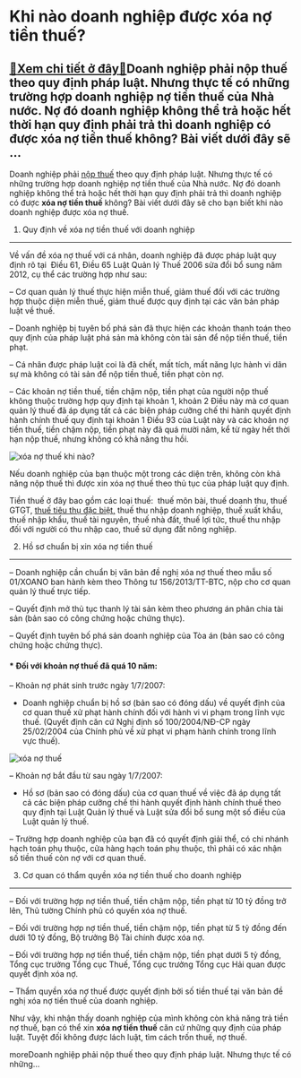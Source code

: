 Khi nào doanh nghiệp được xóa nợ tiền thuế?
===========================================

[:gift:Xem chi tiết ở đây:gift:](https://hddtvn.com/khi-nao-doanh-nghiep-duoc-xoa-no-tien-thue/)Doanh nghiệp phải nộp thuế theo quy định pháp luật. Nhưng thực tế có những trường hợp doanh nghiệp nợ tiền thuế của Nhà nước. Nợ đó doanh nghiệp không thể trả hoặc hết thời hạn quy định phải trả thì doanh nghiệp có được xóa nợ tiền thuế không? Bài viết dưới đây sẽ …
--------------------------------------------------------------------------------------------------------------------------------------------------------------------------------------------------------------------------------------------------------------------------

Doanh nghiệp phải [nộp thuế](#) theo quy định pháp luật. Nhưng thực tế có những trường hợp doanh nghiệp nợ tiền thuế của Nhà nước. Nợ đó doanh nghiệp không thể trả hoặc hết thời hạn quy định phải trả thì doanh nghiệp có được **xóa nợ tiền thuế** không? Bài viết dưới đây sẽ cho bạn biết khi nào doanh nghiệp được xóa nợ thuế.


1. Quy định về xóa nợ tiền thuế với doanh nghiệp
------------------------------------------------


Về vấn đề xóa nợ thuế với cá nhân, doanh nghiệp đã được pháp luật quy định rõ tại  Điều 61, Điều 65 Luật Quản lý Thuế 2006 sửa đổi bổ sung năm 2012, cụ thể các trường hợp như sau:


– Cơ quan quản lý thuế thực hiện miễn thuế, giảm thuế đối với các trường hợp thuộc diện miễn thuế, giảm thuế được quy định tại các văn bản pháp luật về thuế.


– Doanh nghiệp bị tuyên bố phá sản đã thực hiện các khoản thanh toán theo quy định của pháp luật phá sản mà không còn tài sản để nộp tiền thuế, tiền phạt.


– Cá nhân được pháp luật coi là đã chết, mất tích, mất năng lực hành vi dân sự mà không có tài sản để nộp tiền thuế, tiền phạt còn nợ.


– Các khoản nợ tiền thuế, tiền chậm nộp, tiền phạt của người nộp thuế không thuộc trường hợp quy định tại khoản 1, khoản 2 Điều này mà cơ quan quản lý thuế đã áp dụng tất cả các biện pháp cưỡng chế thi hành quyết định hành chính thuế quy định tại khoản 1 Điều 93 của Luật này và các khoản nợ tiền thuế, tiền chậm nộp, tiền phạt này đã quá mười năm, kể từ ngày hết thời hạn nộp thuế, nhưng không có khả năng thu hồi.


![xóa nợ thuế khi nào?](https://hddtvn.com/wp-content/uploads/2021/01/c6d0c089c0c9299770d8.jpg)


Nếu doanh nghiệp của bạn thuộc một trong các diện trên, không còn khả năng nộp thuế thì được xin xóa nợ thuế theo thủ tục của pháp luật quy định.


Tiền thuế ở đây bao gồm các loại thuế:  thuế môn bài, thuế doanh thu, thuế GTGT, [thuế tiêu thụ đặc biệt,](#) thuế thu nhập doanh nghiệp, thuế xuất khẩu, thuế nhập khẩu, thuế tài nguyên, thuế nhà đất, thuế lợi tức, thuế thu nhập đối với người có thu nhập cao, thuế sử dụng đất nông nghiệp.


2. Hồ sơ chuẩn bị xin xóa nợ tiền thuế
--------------------------------------


– Doanh nghiệp cần chuẩn bị văn bản đề nghị xóa nợ thuế theo mẫu số 01/XOANO ban hành kèm theo Thông tư 156/2013/TT-BTC, nộp cho cơ quan quản lý thuế trực tiếp.


– Quyết định mở thủ tục thanh lý tài sản kèm theo phương án phân chia tài sản (bản sao có công chứng hoặc chứng thực).


– Quyết định tuyên bố phá sản doanh nghiệp của Tòa án (bản sao có công chứng hoặc chứng thực).


#### * Đối với khoản nợ thuế đã quá 10 năm:


– Khoản nợ phát sinh trước ngày 1/7/2007:


+ Doanh nghiệp chuẩn bị hồ sơ (bản sao có đóng dấu) về quyết định của cơ quan thuế xử phạt hành chính đối với hành vi vi phạm trong lĩnh vực thuế. (Quyết định căn cứ Nghị định số 100/2004/NĐ-CP ngày 25/02/2004 của Chính phủ về xử phạt vi phạm hành chính trong lĩnh vực thuế).


![xóa nợ thuế](https://hddtvn.com/wp-content/uploads/2021/01/tr95_tbom-1906.jpg)


– Khoản nợ bắt đầu từ sau ngày 1/7/2007:


+ Hồ sơ (bản sao có đóng dấu) của cơ quan thuế về việc đã áp dụng tất cả các biện pháp cưỡng chế thi hành quyết định hành chính thuế theo quy định tại Luật Quản lý thuế và Luật sửa đổi bổ sung một số điều của Luật quản lý thuế.


– Trường hợp doanh nghiệp của bạn đã có quyết định giải thể, có chi nhánh hạch toán phụ thuộc, cửa hàng hạch toán phụ thuộc, thì phải có xác nhận số tiền thuế còn nợ với cơ quan thuế.


3. Cơ quan có thẩm quyền xóa nợ tiền thuế cho doanh nghiệp
----------------------------------------------------------


– Đối với trường hợp nợ tiền thuế, tiền chậm nộp, tiền phạt từ 10 tỷ đồng trở lên, Thủ tường Chính phủ có quyền xóa nợ thuế.


– Đối với trường hợp nợ tiền thuế, tiền chậm nộp, tiền phạt từ 5 tỷ đồng đến dưới 10 tỷ đồng, Bộ trưởng Bộ Tài chính được xóa nợ.


– Đối với trường hợp nợ tiền thuế, tiền chậm nộp, tiền phạt dưới 5 tỷ đồng, Tổng cục trưởng Tổng cục Thuế, Tổng cục trưởng Tổng cục Hải quan được quyết định xóa nợ.


– Thẩm quyền xóa nợ thuế được quyết định bởi số tiền thuế tại văn bản đề nghị xóa nợ tiền thuế của doanh nghiệp.


Như vậy, khi nhận thấy doanh nghiệp của mình không còn khả năng trả tiền nợ thuế, bạn có thể xin **xóa nợ tiền thuế** căn cứ những quy định của pháp luật. Tuyệt đối không được lách luật, tìm cách trốn thuế, nợ thuế.



moreDoanh nghiệp phải nộp thuế theo quy định pháp luật. Nhưng thực tế có những…

